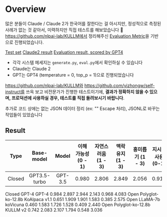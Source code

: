 # Overview
많은 분들이 Claude / Claude 2가 한국어를 잘한다는 걸 아시지만, 정성적으로 측정된 사례가 없는 것 같아서, 미력하지만 직접 테스트를 해보았습니다 🤖
https://github.com/nlpai-lab/KULLM에서 정리해주신 [Evaluation Metric](https://github.com/nlpai-lab/KULLM#evaluation)을 기반으로 진행되었습니다.

[Test set](https://github.com/nlpai-lab/KULLM/blob/master/data/user_oriented_instructions_eval.jsonl)
[Claude2 result](https://github.com/sanghaya/claude_korean_test/blob/main/claude_result.jsonl)
[Evaluation result, scored by GPT4](https://github.com/sanghaya/claude_korean_test/blob/main/eval_result.jsonl)

- 각각 시스템 메세지는 `generate.py`, `eval.py`에서 확인하실 수 있습니다
- Claude는 Claude 2
- GPT는 GPT4 (temperature = 0, top_p = 1)으로 진행되었습니다

https://github.com/nlpai-lab/KULLM와 https://github.com/yizhongw/self-instruct를 쓰윽 보고 비전문가가 진행한 테스트이기에, **결과가 정확하지 않을 수 있으며, 프로덕션에 사용하실 경우, 테스트를 직접 돌려보시기 바랍니다**.

추가로 코드 상에는 없는 JSON 데이터 정리 (ex: "" Escape 처리), JSONL로 바꾸는 작업들이 있었습니다

## Result
| Type | Base-model |	Model |	이해 가능성 (0 - 1) | 자연스러움 (1 - 3) |	맥락 유지 (1 - 3) |	흥미롭기 (1 - 3) |	지시어 사용 (0-1) |	전반적인 품질 (1-5) |
| :--: | :--------: | :----: |:--------------: | :---------------: |:---------------: |:---------------: |:----------: |:---------------: |
| Closed | GPT3.5-turbo |	GPT-3.5 |	0.980 |	2.806 |	2.849 |	2.056 |	0.917 |	3.905 |
Closed	GPT-4	GPT-4	0.984	2.897	2.944	2.143	0.968	4.083
Open	Polyglot-ko-12.8b	KoAlpaca v1.1	0.651	1.909	1.901	1.583	0.385	2.575
Open	LLaMA-7b	koVicuna	0.460	1.583	1.726	1.528	0.409	2.440
Open	Polyglot-ko-12.8b	KULLM v2	0.742	2.083	2.107	1.794	0.548	3.036

